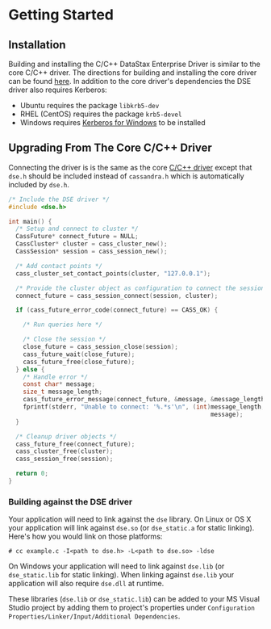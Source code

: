# Getting Started

## Installation

Building and installing the C/C++ DataStax Enterprise Driver is similar to the
core C/C++ driver. The directions for building and installing the core driver
can be found [here](/building/). In addition to the core driver's dependencies
the DSE driver also requires Kerberos:

* Ubuntu requires the package `libkrb5-dev`
* RHEL (CentOS) requires the package `krb5-devel`
* Windows requires [Kerberos for Windows] to be installed

## Upgrading From The Core C/C++ Driver

Connecting the driver is is the same as the core [C/C++ driver](cpp-driver)
except that `dse.h` should be included instead of `cassandra.h` which is
automatically included by `dse.h`.

```c
/* Include the DSE driver */
#include <dse.h>

int main() {
  /* Setup and connect to cluster */
  CassFuture* connect_future = NULL;
  CassCluster* cluster = cass_cluster_new();
  CassSession* session = cass_session_new();

  /* Add contact points */
  cass_cluster_set_contact_points(cluster, "127.0.0.1");

  /* Provide the cluster object as configuration to connect the session */
  connect_future = cass_session_connect(session, cluster);

  if (cass_future_error_code(connect_future) == CASS_OK) {

    /* Run queries here */

    /* Close the session */
    close_future = cass_session_close(session);
    cass_future_wait(close_future);
    cass_future_free(close_future);
  } else {
    /* Handle error */
    const char* message;
    size_t message_length;
    cass_future_error_message(connect_future, &message, &message_length);
    fprintf(stderr, "Unable to connect: '%.*s'\n", (int)message_length,
                                                        message);
  }

  /* Cleanup driver objects */
  cass_future_free(connect_future);
  cass_cluster_free(cluster);
  cass_session_free(session);

  return 0;
}
```

### Building against the DSE driver

Your application will need to link against the `dse` library. On Linux or OS X
your application will link against `dse.so` (or `dse_static.a` for static
linking). Here's how you would link on those platforms:

```
# cc example.c -I<path to dse.h> -L<path to dse.so> -ldse
```

On Windows your application will need to link against `dse.lib` (or
`dse_static.lib` for static linking). When linking against `dse.lib` your
application will also require `dse.dll` at runtime.

These libraries (`dse.lib` or `dse_static.lib`) can be added to your MS Visual
Studio project by adding them to project's properties under `Configuration
Properties/Linker/Input/Additional Dependencies`.

[cpp-driver]: http://datastax.github.io/cpp-driver/
[Kerberos for Windows]: http://web.mit.edu/kerberos/dist/index.html
